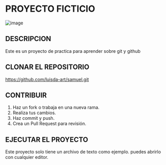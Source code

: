 # PROYECTO FICTICIO
![image](https://github.com/user-attachments/assets/2a5bdd75-c2ba-4eed-b52e-441000e29de1)

## DESCRIPCION 
Este es un proyecto de practica para aprender sobre git y github

## CLONAR EL REPOSITORIO

 https://github.com/luisda-art/samuel.git

 ## CONTRIBUIR
1. Haz un fork o trabaja en una nueva rama.
2. Realiza tus cambios.
3. Haz commit y push.
4. Crea un Pull Request para revisión.

## EJECUTAR EL PROYECTO
Este proyecto solo tiene un archivo de texto como ejemplo. puedes abrirlo con cualquier editor.
